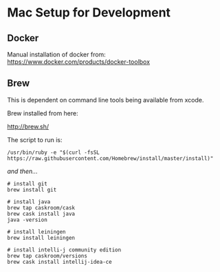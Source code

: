# Mac Setup for Development

## Docker

Manual installation of docker from: https://www.docker.com/products/docker-toolbox

## Brew

This is dependent on command line tools being available from xcode.

Brew installed from here:

http://brew.sh/

The script to run is:

```
/usr/bin/ruby -e "$(curl -fsSL https://raw.githubusercontent.com/Homebrew/install/master/install)"
```

_and then..._

```
# install git
brew install git

# install java
brew tap caskroom/cask
brew cask install java
java -version

# install leiningen
brew install leiningen

# install intelli-j community edition
brew tap caskroom/versions
brew cask install intellij-idea-ce




```
